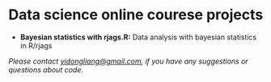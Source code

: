 # Data science online courese projects

- **Bayesian statistics with rjags.R:** Data analysis with bayesian statistics in R/rjags

*Please contact yidongliang@gmail.com, if you have any suggestions or questions about code.*

